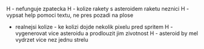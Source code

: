 H - nefunguje zpatecka
H - kolize rakety s asteroidem raketu neznici
H - vypsat help pomoci textu, ne pres pozadi na plose
- realnejsi kolize - ke kolizi dojde nekolik pixelu pred spritem
H - vygenerovat vice asteroidu a prodlouzit jim zivotnost
H - asteroid by mel vydrzet vice nez jednu strelu